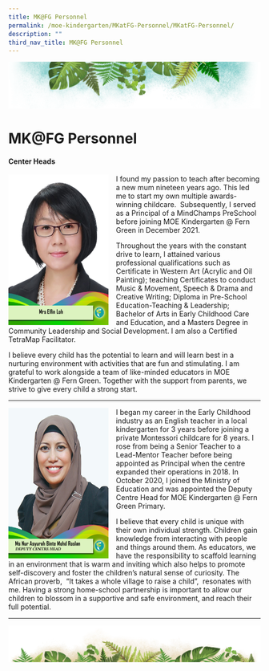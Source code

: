```yaml
---
title: MK@FG Personnel
permalink: /moe-kindergarten/MKatFG-Personnel/MKatFG-Personnel/
description: ""
third_nav_title: MK@FG Personnel
---
```

![](/images/Banner.png)

# MK@FG Personnel


#### **Center Heads**


<img src="/images/Mrs%20Elfin%20Loh.jpg" style="width:200px;height:300px;margin-right:15px;" align = "left"> I found my passion to teach after becoming a new mum nineteen years ago. This led me to start my own multiple awards-winning childcare.  Subsequently, I served as a Principal of a MindChamps PreSchool before joining MOE Kindergarten @ Fern Green in December 2021.

Throughout the years with the constant drive to learn, I attained various professional qualifications such as Certificate in Western Art (Acrylic and Oil Painting); teaching Certificates to conduct Music & Movement, Speech & Drama and Creative Writing; Diploma in Pre-School Education-Teaching & Leadership; Bachelor of Arts in Early Childhood Care and Education, and a Masters Degree in Community Leadership and Social Development. I am also a Certified TetraMap Facilitator.

I believe every child has the potential to learn and will learn best in a nurturing environment with activities that are fun and stimulating. I am grateful to work alongside a team of like-minded educators in MOE Kindergarten @ Fern Green. Together with the support from parents, we strive to give every child a strong start.

------

<img src="/images/Ms%20Nur%20Asyurah%20Binte%20Mohd%20Roslan.jpg" style="width:200px;height:300px;margin-right:15px;" align = "left"> I began my career in the Early Childhood industry as an English teacher in a local kindergarten for 3 years before joining a private Montessori childcare for 8 years. I rose from being a Senior Teacher to a Lead-Mentor Teacher before being appointed as Principal when the centre expanded their operations in 2018. In October 2020, I joined the Ministry of Education and was appointed the Deputy Centre Head for MOE Kindergarten @ Fern Green Primary.  
  
I believe that every child is unique with their own individual strength. Children gain knowledge from interacting with people and things around them. As educators, we have the responsibility to scaffold learning in an environment that is warm and inviting which also helps to promote self-discovery and foster the children’s natural sense of curiosity. The African proverb,  “It takes a whole village to raise a child”,  resonates with me. Having a strong home-school partnership is important to allow our children to blossom in a supportive and safe environment, and reach their full potential.

-----


![](/images/bg-bottom.png)